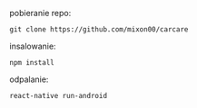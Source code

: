 pobieranie repo:
```
git clone https://github.com/mixon00/carcare
```

insalowanie:
```
npm install
```

odpalanie:
```
react-native run-android
```
